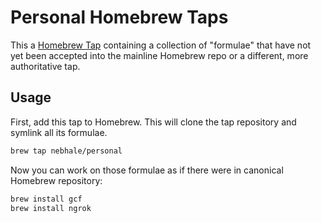 # Personal Homebrew Taps

This a [Homebrew Tap][] containing a collection of "formulae" that have not yet been accepted into the mainline Homebrew repo or a different, more authoritative tap.

## Usage

First, add this tap to Homebrew.  This will clone the tap repository and symlink all its formulae.

```bash
brew tap nebhale/personal
```

Now you can work on those formulae as if there were in canonical Homebrew repository:

```bash
brew install gcf
brew install ngrok
```

[Homebrew Tap]: https://github.com/mxcl/homebrew/wiki/brew-tap

